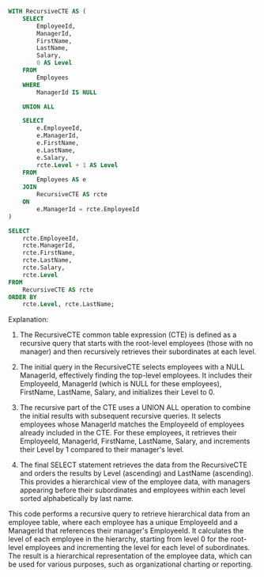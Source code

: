 ```sql
WITH RecursiveCTE AS (
    SELECT
        EmployeeId,
        ManagerId,
        FirstName,
        LastName,
        Salary,
        0 AS Level
    FROM
        Employees
    WHERE
        ManagerId IS NULL

    UNION ALL

    SELECT
        e.EmployeeId,
        e.ManagerId,
        e.FirstName,
        e.LastName,
        e.Salary,
        rcte.Level + 1 AS Level
    FROM
        Employees AS e
    JOIN
        RecursiveCTE AS rcte
    ON
        e.ManagerId = rcte.EmployeeId
)

SELECT
    rcte.EmployeeId,
    rcte.ManagerId,
    rcte.FirstName,
    rcte.LastName,
    rcte.Salary,
    rcte.Level
FROM
    RecursiveCTE AS rcte
ORDER BY
    rcte.Level, rcte.LastName;
```

Explanation:

1. The RecursiveCTE common table expression (CTE) is defined as a recursive query that starts with the root-level employees (those with no manager) and then recursively retrieves their subordinates at each level.

2. The initial query in the RecursiveCTE selects employees with a NULL ManagerId, effectively finding the top-level employees. It includes their EmployeeId, ManagerId (which is NULL for these employees), FirstName, LastName, Salary, and initializes their Level to 0.

3. The recursive part of the CTE uses a UNION ALL operation to combine the initial results with subsequent recursive queries. It selects employees whose ManagerId matches the EmployeeId of employees already included in the CTE. For these employees, it retrieves their EmployeeId, ManagerId, FirstName, LastName, Salary, and increments their Level by 1 compared to their manager's level.

4. The final SELECT statement retrieves the data from the RecursiveCTE and orders the results by Level (ascending) and LastName (ascending). This provides a hierarchical view of the employee data, with managers appearing before their subordinates and employees within each level sorted alphabetically by last name.

This code performs a recursive query to retrieve hierarchical data from an employee table, where each employee has a unique EmployeeId and a ManagerId that references their manager's EmployeeId. It calculates the level of each employee in the hierarchy, starting from level 0 for the root-level employees and incrementing the level for each level of subordinates. The result is a hierarchical representation of the employee data, which can be used for various purposes, such as organizational charting or reporting.
